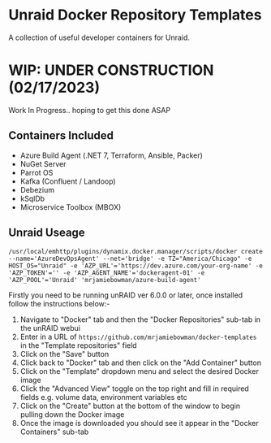 # Unraid Docker Repository Templates
A collection of useful developer containers for Unraid.   

# WIP: UNDER CONSTRUCTION (02/17/2023)
Work In Progress.. hoping to get this done ASAP

## Containers Included
* Azure Build Agent (.NET 7, Terraform, Ansible, Packer)  
* NuGet Server
* Parrot OS
* Kafka (Confluent / Landoop)
* Debezium
* kSqlDb
* Microservice Toolbox (MBOX)

## Unraid Useage

`/usr/local/emhttp/plugins/dynamix.docker.manager/scripts/docker create --name='AzureDevOpsAgent' --net='bridge' -e TZ="America/Chicago" -e HOST_OS="Unraid" -e 'AZP_URL'='https://dev.azure.com/your-org-name' -e 'AZP_TOKEN'='' -e 'AZP_AGENT_NAME'='dockeragent-01' -e 'AZP_POOL'='Unraid' 'mrjamiebowman/azure-build-agent'`   

Firstly you need to be running unRAID ver 6.0.0 or later, once installed follow the instructions below:-

1. Navigate to "Docker" tab and then the "Docker Repositories" sub-tab in the unRAID webui
2. Enter in a URL of `https://github.com/mrjamiebowman/docker-templates` in the "Template repositories" field
3. Click on the "Save" button
4. Click back to "Docker" tab and then click on the "Add Container" button
5. Click on the "Template" dropdown menu and select the desired Docker image
6. Click the "Advanced View" toggle on the top right and fill in required fields e.g. volume data, environment variables etc
7. Click on the "Create" button at the bottom of the window to begin pulling down the Docker image
8. Once the image is downloaded you should see it appear in the "Docker Containers" sub-tab
